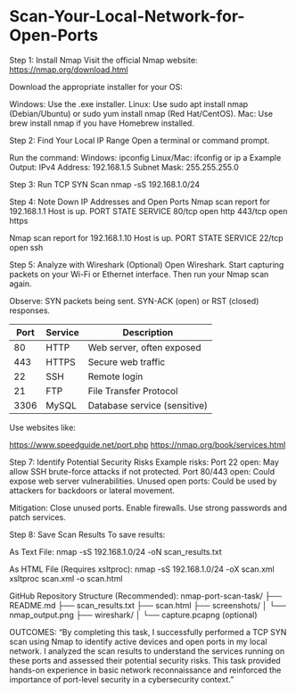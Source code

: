 # Scan-Your-Local-Network-for-Open-Ports
Step 1: Install Nmap
Visit the official Nmap website: https://nmap.org/download.html

Download the appropriate installer for your OS:

Windows: Use the .exe installer.
Linux: Use sudo apt install nmap (Debian/Ubuntu) or sudo yum install nmap (Red Hat/CentOS).
Mac: Use brew install nmap if you have Homebrew installed.

Step 2: Find Your Local IP Range
Open a terminal or command prompt.

Run the command:
Windows: ipconfig
Linux/Mac: ifconfig or ip a
Example Output:
IPv4 Address: 192.168.1.5
Subnet Mask: 255.255.255.0

Step 3: Run TCP SYN Scan
nmap -sS 192.168.1.0/24

Step 4: Note Down IP Addresses and Open Ports
Nmap scan report for 192.168.1.1
Host is up.
PORT     STATE SERVICE
80/tcp   open  http
443/tcp  open  https

Nmap scan report for 192.168.1.10
Host is up.
PORT     STATE SERVICE
22/tcp   open  ssh

Step 5: Analyze with Wireshark (Optional)
Open Wireshark.
Start capturing packets on your Wi-Fi or Ethernet interface.
Then run your Nmap scan again.

Observe:
SYN packets being sent.
SYN-ACK (open) or RST (closed) responses.

| Port | Service | Description                  |
| ---- | ------- | ---------------------------- |
| 80   | HTTP    | Web server, often exposed    |
| 443  | HTTPS   | Secure web traffic           |
| 22   | SSH     | Remote login                 |
| 21   | FTP     | File Transfer Protocol       |
| 3306 | MySQL   | Database service (sensitive) |

Use websites like:

https://www.speedguide.net/port.php
https://nmap.org/book/services.html

Step 7: Identify Potential Security Risks
Example risks:
Port 22 open: May allow SSH brute-force attacks if not protected.
Port 80/443 open: Could expose web server vulnerabilities.
Unused open ports: Could be used by attackers for backdoors or lateral movement.

Mitigation:
Close unused ports.
Enable firewalls.
Use strong passwords and patch services.

Step 8: Save Scan Results
To save results:

As Text File:
nmap -sS 192.168.1.0/24 -oN scan_results.txt

As HTML File (Requires xsltproc):
nmap -sS 192.168.1.0/24 -oX scan.xml
xsltproc scan.xml -o scan.html

GitHub Repository Structure (Recommended):
nmap-port-scan-task/
├── README.md
├── scan_results.txt
├── scan.html
├── screenshots/
│   └── nmap_output.png
├── wireshark/
│   └── capture.pcapng (optional)

OUTCOMES:
“By completing this task, I successfully performed a TCP SYN scan using Nmap to identify active devices and open ports in my local network. I analyzed the scan results to understand the services running on these ports and assessed their potential security risks. This task provided hands-on experience in basic network reconnaissance and reinforced the importance of port-level security in a cybersecurity context.”
